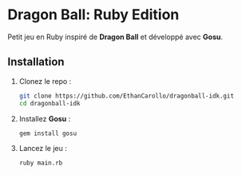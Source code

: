 # Dragon Ball: Ruby Edition

Petit jeu en Ruby inspiré de **Dragon Ball** et développé avec **Gosu**.

## Installation

1. Clonez le repo :
   ```bash
   git clone https://github.com/EthanCarollo/dragonball-idk.git
   cd dragonball-idk
   ```
2. Installez **Gosu** :
   ```bash
   gem install gosu
   ```
3. Lancez le jeu :
   ```bash
   ruby main.rb
   ```


